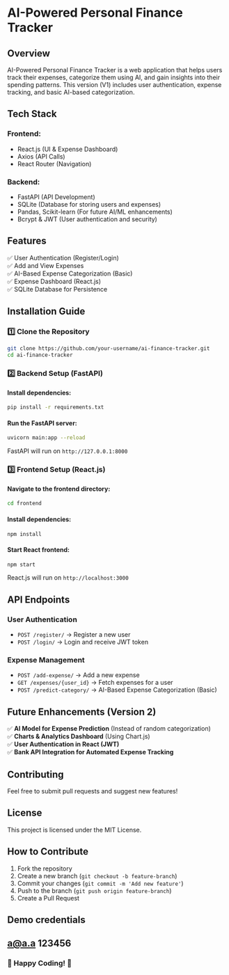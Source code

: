 # AI-Powered Personal Finance Tracker

## Overview
AI-Powered Personal Finance Tracker is a web application that helps users track their expenses, categorize them using AI, and gain insights into their spending patterns. This version (V1) includes user authentication, expense tracking, and basic AI-based categorization.

## Tech Stack
### Frontend:
- React.js (UI & Expense Dashboard)
- Axios (API Calls)
- React Router (Navigation)

### Backend:
- FastAPI (API Development)
- SQLite (Database for storing users and expenses)
- Pandas, Scikit-learn (For future AI/ML enhancements)
- Bcrypt & JWT (User authentication and security)

## Features
✅ User Authentication (Register/Login)  
✅ Add and View Expenses  
✅ AI-Based Expense Categorization (Basic)  
✅ Expense Dashboard (React.js)  
✅ SQLite Database for Persistence  

## Installation Guide

### 1️⃣ Clone the Repository
```bash
git clone https://github.com/your-username/ai-finance-tracker.git
cd ai-finance-tracker
```

### 2️⃣ Backend Setup (FastAPI)
#### Install dependencies:
```bash
pip install -r requirements.txt
```
#### Run the FastAPI server:
```bash
uvicorn main:app --reload
```
FastAPI will run on `http://127.0.0.1:8000`

### 3️⃣ Frontend Setup (React.js)
#### Navigate to the frontend directory:
```bash
cd frontend
```
#### Install dependencies:
```bash
npm install
```
#### Start React frontend:
```bash
npm start
```
React.js will run on `http://localhost:3000`

## API Endpoints
### User Authentication
- `POST /register/` → Register a new user
- `POST /login/` → Login and receive JWT token

### Expense Management
- `POST /add-expense/` → Add a new expense
- `GET /expenses/{user_id}` → Fetch expenses for a user
- `POST /predict-category/` → AI-Based Expense Categorization (Basic)

## Future Enhancements (Version 2)
✅ **AI Model for Expense Prediction** (Instead of random categorization)  
✅ **Charts & Analytics Dashboard** (Using Chart.js)  
✅ **User Authentication in React (JWT)**  
✅ **Bank API Integration for Automated Expense Tracking**  

## Contributing
Feel free to submit pull requests and suggest new features!

## License
This project is licensed under the MIT License.

## How to Contribute
1. Fork the repository
2. Create a new branch (`git checkout -b feature-branch`)
3. Commit your changes (`git commit -m 'Add new feature'`)
4. Push to the branch (`git push origin feature-branch`)
5. Create a Pull Request
## Demo credentials
a@a.a
123456
---

### 🚀 Happy Coding! 🚀
